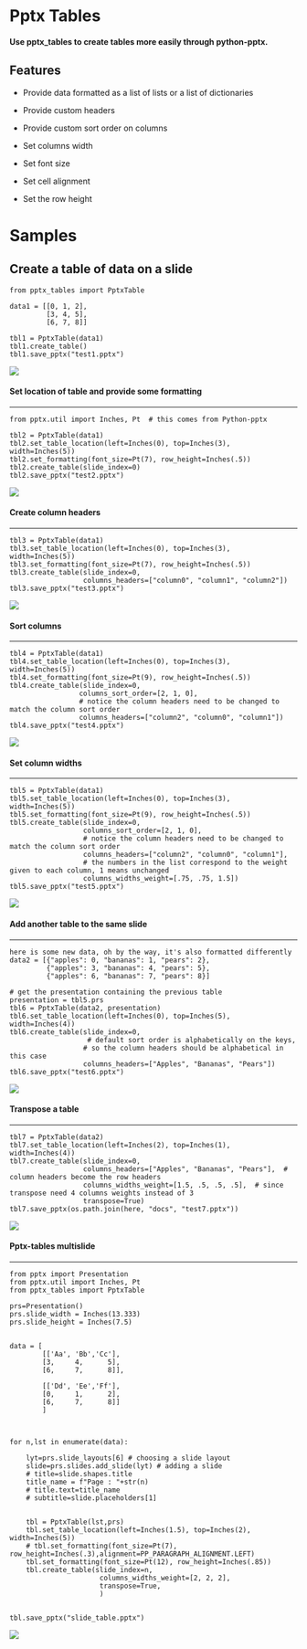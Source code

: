 
# Pptx Tables


#### Use pptx_tables to create tables more easily through python-pptx.


## Features


- Provide data formatted as a list of lists or a list of dictionaries

- Provide custom headers

- Provide custom sort order on columns

- Set columns width

- Set font size

- Set cell alignment

- Set the row height


Samples
=======

Create a table of data on a slide
---------------------------------
```
from pptx_tables import PptxTable

data1 = [[0, 1, 2],
         [3, 4, 5],
         [6, 7, 8]]

tbl1 = PptxTable(data1)
tbl1.create_table()
tbl1.save_pptx("test1.pptx")
```

![](/docs/test1.png)


#### Set location of table and provide some formatting
-------------------------------------------------

```
from pptx.util import Inches, Pt  # this comes from Python-pptx

tbl2 = PptxTable(data1)
tbl2.set_table_location(left=Inches(0), top=Inches(3), width=Inches(5))
tbl2.set_formatting(font_size=Pt(7), row_height=Inches(.5))
tbl2.create_table(slide_index=0)
tbl2.save_pptx("test2.pptx")
```
![](/docs/test2.png)
#### Create column headers
---------------------

```
tbl3 = PptxTable(data1)
tbl3.set_table_location(left=Inches(0), top=Inches(3), width=Inches(5))
tbl3.set_formatting(font_size=Pt(7), row_height=Inches(.5))
tbl3.create_table(slide_index=0,
                  columns_headers=["column0", "column1", "column2"])
tbl3.save_pptx("test3.pptx")
```
![](/docs/test3.png)


#### Sort columns
------------

```
tbl4 = PptxTable(data1)
tbl4.set_table_location(left=Inches(0), top=Inches(3), width=Inches(5))
tbl4.set_formatting(font_size=Pt(9), row_height=Inches(.5))
tbl4.create_table(slide_index=0,
                 columns_sort_order=[2, 1, 0],
                 # notice the column headers need to be changed to match the column sort order
                 columns_headers=["column2", "column0", "column1"])
tbl4.save_pptx("test4.pptx")
```

![](/docs/test4.png)


#### Set column widths
-----------------

```
tbl5 = PptxTable(data1)
tbl5.set_table_location(left=Inches(0), top=Inches(3), width=Inches(5))
tbl5.set_formatting(font_size=Pt(9), row_height=Inches(.5))
tbl5.create_table(slide_index=0,
                  columns_sort_order=[2, 1, 0],
                  # notice the column headers need to be changed to match the column sort order
                  columns_headers=["column2", "column0", "column1"],
                  # the numbers in the list correspond to the weight given to each column, 1 means unchanged
                  columns_widths_weight=[.75, .75, 1.5])
tbl5.save_pptx("test5.pptx")
```
![](/docs/test5.png)



#### Add another table to the same slide
-----------------------------------

```
here is some new data, oh by the way, it's also formatted differently
data2 = [{"apples": 0, "bananas": 1, "pears": 2},
         {"apples": 3, "bananas": 4, "pears": 5},
         {"apples": 6, "bananas": 7, "pears": 8}]

# get the presentation containing the previous table
presentation = tbl5.prs
tbl6 = PptxTable(data2, presentation)
tbl6.set_table_location(left=Inches(0), top=Inches(5), width=Inches(4))
tbl6.create_table(slide_index=0,
                   # default sort order is alphabetically on the keys,
                  # so the column headers should be alphabetical in this case
                  columns_headers=["Apples", "Bananas", "Pears"])
tbl6.save_pptx("test6.pptx")
```
![](/docs/test6.png)


#### Transpose a table
-----------------

```
tbl7 = PptxTable(data2)
tbl7.set_table_location(left=Inches(2), top=Inches(1), width=Inches(4))
tbl7.create_table(slide_index=0,
                  columns_headers=["Apples", "Bananas", "Pears"],  # column headers become the row headers
                  columns_widths_weight=[1.5, .5, .5, .5],  # since transpose need 4 columns weights instead of 3
                  transpose=True)
tbl7.save_pptx(os.path.join(here, "docs", "test7.pptx"))
```
![](/docs/test7.png)


#### Pptx-tables multislide
-----------------
```
from pptx import Presentation
from pptx.util import Inches, Pt
from pptx_tables import PptxTable

prs=Presentation()
prs.slide_width = Inches(13.333)
prs.slide_height = Inches(7.5)


data = [
        [['Aa', 'Bb','Cc'],
        [3,     4,      5],
        [6,     7,      8]],

        [['Dd', 'Ee','Ff'],
        [0,     1,      2],
        [6,     7,      8]]
        ]



for n,lst in enumerate(data):

    lyt=prs.slide_layouts[6] # choosing a slide layout
    slide=prs.slides.add_slide(lyt) # adding a slide
    # title=slide.shapes.title 
    title_name = f"Page : "+str(n)
    # title.text=title_name
    # subtitle=slide.placeholders[1]


    tbl = PptxTable(lst,prs)
    tbl.set_table_location(left=Inches(1.5), top=Inches(2), width=Inches(5))
    # tbl.set_formatting(font_size=Pt(7), row_height=Inches(.3),alignment=PP_PARAGRAPH_ALIGNMENT.LEFT)
    tbl.set_formatting(font_size=Pt(12), row_height=Inches(.85))        
    tbl.create_table(slide_index=n,
                      columns_widths_weight=[2, 2, 2],
                      transpose=True,
                      )


tbl.save_pptx("slide_table.pptx")
```
![](/docs/test8.png)
